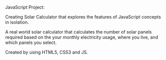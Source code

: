 JavaScript Project: 

Creating Solar Calculator that explores the features of JavaScript concepts in isolation. 

A real world solar calculator that calculates the number of solar panels required based on the your monthly electricity usage, where you live, and which panels you select. 

Created by using HTML5, CSS3 and JS.

